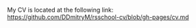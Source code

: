 My CV is located at the following link:
https://github.com/DDmitryM/rsschool-cv/blob/gh-pages/cv.md
